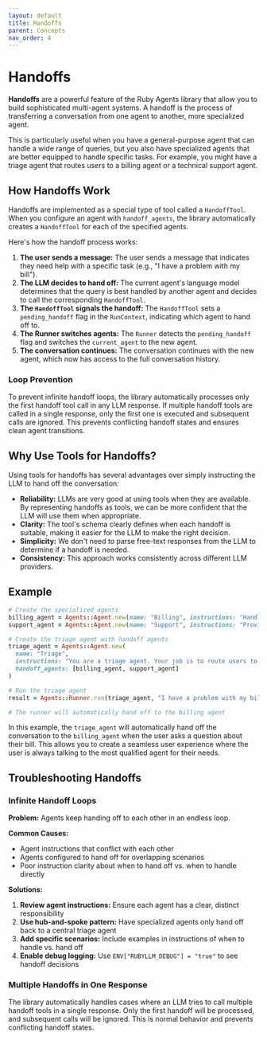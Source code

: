 ```yaml
---
layout: default
title: Handoffs
parent: Concepts
nav_order: 4
---
```


# Handoffs

**Handoffs** are a powerful feature of the Ruby Agents library that allow you to build sophisticated multi-agent systems. A handoff is the process of transferring a conversation from one agent to another, more specialized agent.

This is particularly useful when you have a general-purpose agent that can handle a wide range of queries, but you also have specialized agents that are better equipped to handle specific tasks. For example, you might have a triage agent that routes users to a billing agent or a technical support agent.

## How Handoffs Work

Handoffs are implemented as a special type of tool called a `HandoffTool`. When you configure an agent with `handoff_agents`, the library automatically creates a `HandoffTool` for each of the specified agents.

Here's how the handoff process works:

1.  **The user sends a message:** The user sends a message that indicates they need help with a specific task (e.g., "I have a problem with my bill").
2.  **The LLM decides to hand off:** The current agent's language model determines that the query is best handled by another agent and decides to call the corresponding `HandoffTool`.
3.  **The `HandoffTool` signals the handoff:** The `HandoffTool` sets a `pending_handoff` flag in the `RunContext`, indicating which agent to hand off to.
4.  **The Runner switches agents:** The `Runner` detects the `pending_handoff` flag and switches the `current_agent` to the new agent.
5.  **The conversation continues:** The conversation continues with the new agent, which now has access to the full conversation history.

### Loop Prevention

To prevent infinite handoff loops, the library automatically processes only the first handoff tool call in any LLM response. If multiple handoff tools are called in a single response, only the first one is executed and subsequent calls are ignored. This prevents conflicting handoff states and ensures clean agent transitions.

## Why Use Tools for Handoffs?

Using tools for handoffs has several advantages over simply instructing the LLM to hand off the conversation:

*   **Reliability:** LLMs are very good at using tools when they are available. By representing handoffs as tools, we can be more confident that the LLM will use them when appropriate.
*   **Clarity:** The tool's schema clearly defines when each handoff is suitable, making it easier for the LLM to make the right decision.
*   **Simplicity:** We don't need to parse free-text responses from the LLM to determine if a handoff is needed.
*   **Consistency:** This approach works consistently across different LLM providers.

## Example

```ruby
# Create the specialized agents
billing_agent = Agents::Agent.new(name: "Billing", instructions: "Handle billing and payment issues.")
support_agent = Agents::Agent.new(name: "Support", instructions: "Provide technical support.")

# Create the triage agent with handoff agents
triage_agent = Agents::Agent.new(
  name: "Triage",
  instructions: "You are a triage agent. Your job is to route users to the correct department.",
  handoff_agents: [billing_agent, support_agent]
)

# Run the triage agent
result = Agents::Runner.run(triage_agent, "I have a problem with my bill.")

# The runner will automatically hand off to the billing agent
```

In this example, the `triage_agent` will automatically hand off the conversation to the `billing_agent` when the user asks a question about their bill. This allows you to create a seamless user experience where the user is always talking to the most qualified agent for their needs.

## Troubleshooting Handoffs

### Infinite Handoff Loops

**Problem:** Agents keep handing off to each other in an endless loop.

**Common Causes:**
- Agent instructions that conflict with each other
- Agents configured to hand off for overlapping scenarios
- Poor instruction clarity about when to hand off vs. when to handle directly

**Solutions:**
1. **Review agent instructions:** Ensure each agent has a clear, distinct responsibility
2. **Use hub-and-spoke pattern:** Have specialized agents only hand off back to a central triage agent
3. **Add specific scenarios:** Include examples in instructions of when to handle vs. hand off
4. **Enable debug logging:** Use `ENV["RUBYLLM_DEBUG"] = "true"` to see handoff decisions


### Multiple Handoffs in One Response

The library automatically handles cases where an LLM tries to call multiple handoff tools in a single response. Only the first handoff will be processed, and subsequent calls will be ignored. This is normal behavior and prevents conflicting handoff states.

